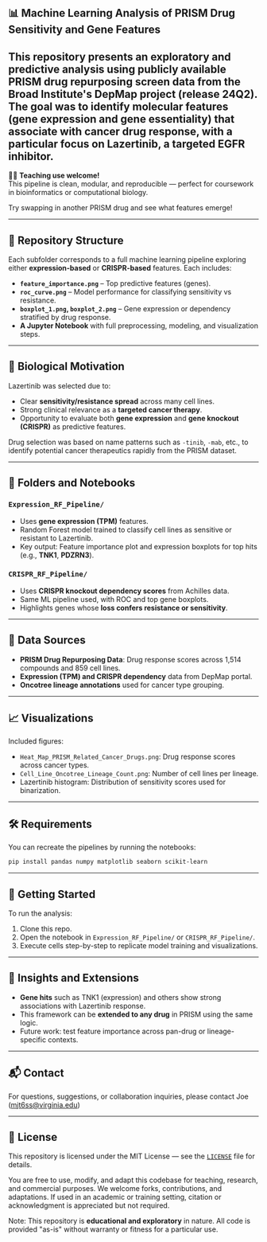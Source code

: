 ## 📊 Machine Learning Analysis of PRISM Drug Sensitivity and Gene Features

This repository presents an exploratory and predictive analysis using publicly available PRISM drug repurposing screen data from the Broad Institute's DepMap project (release 24Q2). The goal was to identify molecular features (gene expression and gene essentiality) that associate with cancer drug response, with a particular focus on **Lazertinib**, a targeted EGFR inhibitor.
---

🧑‍🏫 **Teaching use welcome!**  
This pipeline is clean, modular, and reproducible — perfect for coursework in bioinformatics or computational biology.

Try swapping in another PRISM drug and see what features emerge!

---

## 📁 Repository Structure

Each subfolder corresponds to a full machine learning pipeline exploring either **expression-based** or **CRISPR-based** features. Each includes:

- **`feature_importance.png`** – Top predictive features (genes).
- **`roc_curve.png`** – Model performance for classifying sensitivity vs resistance.
- **`boxplot_1.png`, `boxplot_2.png`** – Gene expression or dependency stratified by drug response.
- **A Jupyter Notebook** with full preprocessing, modeling, and visualization steps.

---

## 🔬 Biological Motivation

Lazertinib was selected due to:
- Clear **sensitivity/resistance spread** across many cell lines.
- Strong clinical relevance as a **targeted cancer therapy**.
- Opportunity to evaluate both **gene expression** and **gene knockout (CRISPR)** as predictive features.

Drug selection was based on name patterns such as `-tinib`, `-mab`, etc., to identify potential cancer therapeutics rapidly from the PRISM dataset.

---

## 📂 Folders and Notebooks

### `Expression_RF_Pipeline/`
- Uses **gene expression (TPM)** features.
- Random Forest model trained to classify cell lines as sensitive or resistant to Lazertinib.
- Key output: Feature importance plot and expression boxplots for top hits (e.g., **TNK1**, **PDZRN3**).

### `CRISPR_RF_Pipeline/`
- Uses **CRISPR knockout dependency scores** from Achilles data.
- Same ML pipeline used, with ROC and top gene boxplots.
- Highlights genes whose **loss confers resistance or sensitivity**.

---

## 🧪 Data Sources

- **PRISM Drug Repurposing Data**: Drug response scores across 1,514 compounds and 859 cell lines.
- **Expression (TPM) and CRISPR dependency** data from DepMap portal.
- **Oncotree lineage annotations** used for cancer type grouping.

---

## 📈 Visualizations

Included figures:
- `Heat_Map_PRISM_Related_Cancer_Drugs.png`: Drug response scores across cancer types.
- `Cell_Line_Oncotree_Lineage_Count.png`: Number of cell lines per lineage.
- Lazertinib histogram: Distribution of sensitivity scores used for binarization.

---

## 🛠️ Requirements

You can recreate the pipelines by running the notebooks:

```bash
pip install pandas numpy matplotlib seaborn scikit-learn
```

---

## 🚀 Getting Started

To run the analysis:
1. Clone this repo.
2. Open the notebook in `Expression_RF_Pipeline/` or `CRISPR_RF_Pipeline/`.
3. Execute cells step-by-step to replicate model training and visualizations.

---

## 🧠 Insights and Extensions

- **Gene hits** such as TNK1 (expression) and others show strong associations with Lazertinib response.
- This framework can be **extended to any drug** in PRISM using the same logic.
- Future work: test feature importance across pan-drug or lineage-specific contexts.

---

## 📬 Contact

For questions, suggestions, or collaboration inquiries, please contact Joe (mjt6ss@virginia.edu)

---

## 📜 License

This repository is licensed under the MIT License — see the [`LICENSE`](./LICENSE) file for details.

You are free to use, modify, and adapt this codebase for teaching, research, and commercial purposes. We welcome forks, contributions, and adaptations. If used in an academic or training setting, citation or acknowledgment is appreciated but not required.

Note: This repository is **educational and exploratory** in nature. All code is provided "as-is" without warranty or fitness for a particular use.

